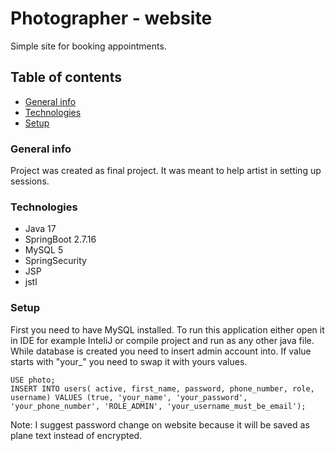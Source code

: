 
# Photographer - website
Simple site for booking appointments.

## Table of contents

* [General info](#general-info)
* [Technologies](#Technologies)
* [Setup](#setup)

### General info

Project was created as final project. It was meant to help artist in setting up sessions. 

### Technologies

* Java 17
* SpringBoot 2.7.16
* MySQL 5
* SpringSecurity
* JSP
* jstl

### Setup

First you need to have MySQL installed.
To run this application either open it in IDE for example InteliJ or compile project and run as any other java file.
While database is created you need to insert admin account into.
If value starts with "your_" you need to swap it with yours values.


```mysql
USE photo;
INSERT INTO users( active, first_name, password, phone_number, role, username) VALUES (true, 'your_name', 'your_password', 'your_phone_number', 'ROLE_ADMIN', 'your_username_must_be_email');
```

Note: I suggest password change on website because it will be saved as plane text instead of encrypted.

